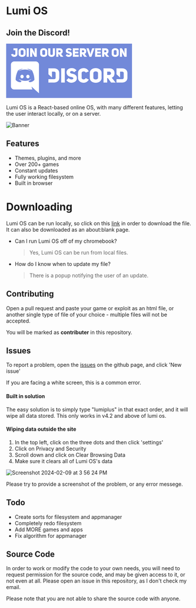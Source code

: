 # Lumi OS

## Join the Discord!
[<img src="./images/discord.png" alt="Discord" />](https://discord.gg/TyacaNY3GK)

Lumi OS is a React-based online OS, with many different features, letting the user interact locally, or on a server.

<img src="./images/Banner.png"
     alt="Banner"
/>

## Features

- Themes, plugins, and more
- Over 200+ games
- Constant updates
- Fully working filesystem
- Built in browser

# Downloading

Lumi OS can be run locally, so click on this [link](https://raw.githubusercontent.com/LuminesenceProject/LumiOS/main/LumiOS.v5.1.html) in order to download the file. It can also be downloaded as an about:blank page.
- Can I run Lumi OS off of my chromebook?
	> Yes, Lumi OS can be run from local files.
- How do I know when to update my file?
	> There is a popup notifying the user of an update.

## Contributing
Open a pull request and paste your game or exploit as an html file, or another single type of file of your choice - multiple files will not be accepted. 

You will be marked as **contributer** in this repository. 

## Issues

To report a problem, open the [issues](https://github.com/LuminesenceProject/LumiOS/issues) on the github page, and click 'New issue'

If you are facing a white screen, this is a common error.

#### Built in solution
The easy solution is to simply type "lumiplus" in that exact order, and it will wipe all data stored.
This only works in v4.2 and above of lumi os.

#### Wiping data outside the site
1. In the top left, click on the three dots and then click 'settings'
2. Click on Privacy and Security
3. Scroll down and click on Clear Browsing Data
4. Make sure it clears all of Lumi OS's data
<img width="1417" alt="Screenshot 2024-02-09 at 3 56 24 PM" src="https://github.com/LuminesenceProject/LumiOS/assets/101959214/9327c300-40a0-4b88-a0dd-8130b4bf10d0">


Please try to provide a screenshot of the problem, or any error messege.

## Todo

- Create sorts for filesystem and appmanager
- Completely redo filesystem
- Add MORE games and apps
- Fix algorithm for appmanager

## Source Code

In order to work or modify the code to your own needs, you will need to request permission for the source code, and may be given access to it, or not even at all. Please open an issue in this repository, as I don't check my email.

Please note that you are not able to share the source code with anyone.
